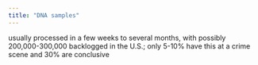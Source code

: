 ```yaml
---
title: "DNA samples"
---
```

usually processed in a few weeks to several months, with possibly 200,000-300,000 backlogged in the U.S.; only 5-10% have this at a crime scene and 30% are conclusive

